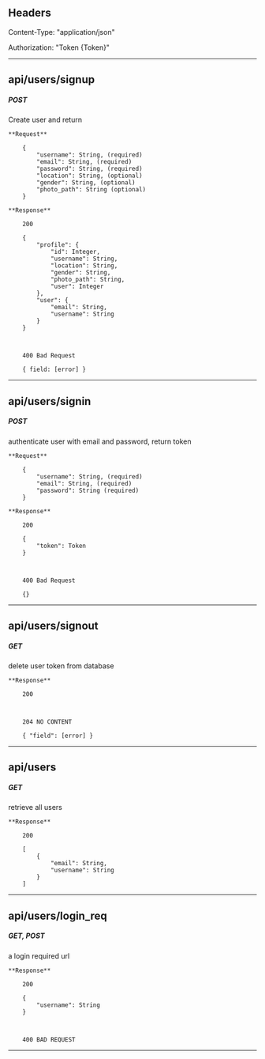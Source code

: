 ## Headers

Content-Type: "application/json"

Authorization: "Token {Token}"

***

## api/users/signup
##### POST
Create user and return

    **Request**

        {
            "username": String, (required)
            "email": String, (required)
            "password": String, (required)
            "location": String, (optional)
            "gender": String, (optional)
            "photo_path": String (optional)
        }

    **Response**

        200

        {
            "profile": {
                "id": Integer,
                "username": String,
                "location": String,
                "gender": String,
                "photo_path": String,
                "user": Integer
            },
            "user": {
                "email": String,
                "username": String
            }
        }
        


        400 Bad Request

        { field: [error] }

***

## api/users/signin
##### POST
authenticate user with email and password, return token

    **Request**

        {
            "username": String, (required)
            "email": String, (required)
            "password": String (required)
        }

    **Response**

        200

        {
            "token": Token
        }



        400 Bad Request

        {}

***

## api/users/signout
##### GET
delete user token from database

    **Response**

        200
        
        
        
        204 NO CONTENT

        { "field": [error] }

***

## api/users
##### GET
retrieve all users

    **Response**

        200

        [
            {
                "email": String,
                "username": String
            }
        ]

***

## api/users/login_req
##### GET, POST
a login required url

    **Response**

        200

        {
            "username": String
        }
        
        
        
        400 BAD REQUEST

***